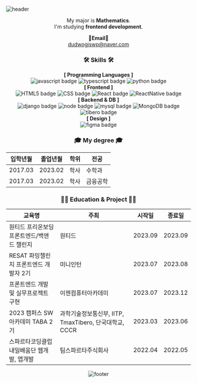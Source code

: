 <!--### Hi there 👋-->

<!--
**he0o0nje/he0o0nje** is a ✨ _special_ ✨ repository because its `README.md` (this file) appears on your GitHub profile.

Here are some ideas to get you started:

- 🔭 I’m currently working on ...
- 🌱 I’m currently learning ...
- 👯 I’m looking to collaborate on ...
- 🤔 I’m looking for help with ...
- 💬 Ask me about ...
- 📫 How to reach me: ...
- 😄 Pronouns: ...
- ⚡ Fun fact: ...
-->

![header](https://capsule-render.vercel.app/api?type=waving&color=0:614385,100:516395&height=170&section=header&text=Heon%20Je&fontSize=30&fontColor=ffffff&animation=fadeIn&fontAlignY=25&desc=Thank%20you%20for%20your%20visiting&descAlignY=45&&descSize=15)

<div align="center">
  
My major is **Mathematics**.<br> I'm studying **frontend development**. <br>

<Strong>📧Email📧</Strong><br>dudwogjswp@naver.com

### 🛠️ Skills 🛠️
**[ Programming Languages ]**<br>
![javascript badge](https://img.shields.io/badge/-Javascript-%23F7DF1E?style=flat-square&logo=JavaScript&logoColor=black)
![typescript badge](https://img.shields.io/badge/-Typescript-%23F7DF1E?style=flat-square&logo=typeScript&logoColor=white&color=3178C6)
![python badge](https://img.shields.io/badge/-Python-%23F7DF1E?style=flat-square&logo=Python&logoColor=white&color=3776AB)
<br>
**[ Frontend ]**<br>
![HTML5 badge](https://img.shields.io/badge/-HTML5-%23F7DF1E?style=flat-square&logo=HTML5&logoColor=white&color=E34F26)
![CSS badge](https://img.shields.io/badge/-CSS3-%23F7DF1E?style=flat-square&logo=CSS3&logoColor=white&color=1572B6)
![React badge](https://img.shields.io/badge/-REACT-%23F7DF1E?style=flat-square&logo=React&logoColor=skyblue&color=000000)
![ReactNative badge](https://img.shields.io/badge/-ReactNative-%23F7DF1E?style=flat-square&logo=React&logoColor=skyblue&color=000000)
<br>
**[ Backend & DB ]**<br>
![django badge](https://img.shields.io/badge/-Django-%23F7DF1E?style=flat-square&logo=Django&logoColor=white&color=0B3B0B)
![node badge](https://img.shields.io/badge/-Node.js-%23F7DF1E?style=flat-square&logo=Node.js&logoColor=white&color=339933)
![mysql badge](https://img.shields.io/badge/-MySQL-%23F7DF1E?style=flat-square&logo=MySQL&logoColor=white&color=4479A1)
![MongoDB badge](https://img.shields.io/badge/-MongoDB-%23F7DF1E?style=flat-square&logo=MongoDB&logoColor=white&color=47A248)
![tibero badge](https://img.shields.io/badge/-TiberoDBMS-%23F7DF1E?style=flat-square&logo=TiberoDBMS&logoColor=white&color=0000A0)
<br>
**[ Design ]**<br>
![figma badge](https://img.shields.io/badge/-Figma-%23F7DF1E?style=flat-square&logo=Figma&logoColor=white&color=F24E1E)
<br>

<h3 align="center"> 🎓 My degree 🎓 </h3>
  
|입학년월|졸업년월|학위|전공|
|---|---|---|---|
|2017.03|2023.02|학사|수학과|
|2017.03|2023.02|학사|금융공학|

<h3 align="center"> 💪🏻 Education & Project 💪🏻 </h3>

|교육명|주최|시작일|종료일|
|---|---|---|---|
|원티드 프리온보딩 프론트엔드/백엔드 챌린지|원티드|2023.09|2023.09|
|RESAT 파밍챌린지 프론트엔드 개발자 2기|미니인턴|2023.07|2023.08|
|프론트엔드 개발 및 실무프로젝트 구현|이젠컴퓨터아카데미|2023.07|2023.12|
|2023 캠퍼스 SW 아카데미 TABA 2기|과학기술정보통신부, IITP, TmaxTibero, 단국대학교, CCCR|2023.03|2023.06|
|스파르타코딩클럽 내일배움단 웹개발, 앱개발|팀스파르타주식회사|2022.04|2022.05|

<!--<h3 align="center"> Personal Project </h3>

|교육명|주최|시작일|종료일|
|---|---|---|---|
|스파르타코딩클럽 내일배움단 웹개발, 앱개발|스파르타코딩클럽|2022.04|2023.05|-->

<!--![Anurag's GitHub stats](https://github-readme-stats.vercel.app/api?username=he0o0nje&show_icons=true&theme=radical)
![Bootstrap badge](https://img.shields.io/badge/-Bootstrap-%23F7DF1E?style=flat-square&logo=Bootstrap&logoColor=white&color=7952B3)-->

![footer](https://capsule-render.vercel.app/api?section=footer&type=waving&color=0:614385,100:516395)
